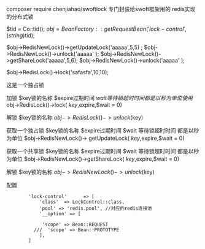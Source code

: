 composer require chenjiahao/swoftlock
专门封装给swoft框架用的
redis实现的分布式锁


   
$tid = Co::tid();
$obj = BeanFactory::getRequestBean('lock-control', (string)$tid);


$obj->RedisNewLock()->getUpdateLock('aaaaa',5,5) ;
$obj->RedisNewLock()->unlock('aaaaa' );
$obj->RedisNewLock()->getShareLock('aaaaa',5,6); 
$obj->RedisNewLock()->unlock('aaaaa' );


$obj->RedisLock()->lock('safasfa',10,10);


这是一个独占锁

加锁
$key锁的名称 $expire过期时间 $wait 等待锁超时时间  都是以秒为单位
使用$obj->RedisLock()->lock( $key,$expire,$wait = 0)

解锁
$key锁的名称
$obj->RedisLock()->unlock($key)



 
获取一个独占锁
$key锁的名称 $expire过期时间 $wait 等待锁超时时间  都是以秒为单位
$obj->RedisNewLock()-> getUpdateLock( $key,$expire,$wait = 0)


获取一个共享锁
$key锁的名称 $expire过期时间 $wait 等待锁超时时间  都是以秒为单位
$obj->RedisNewLock()->getShareLock( $key,$expire,$wait = 0)


解锁
$key锁的名称
$obj->RedisNewLock()->unlock($key)

配置

            'lock-control'      => [
                'class'  => LockControl::class,
                'pool' => 'redis.pool', //对应的redis连接池
                '__option' => [
                
                 'scope' => Bean::REQUEST
              ///  'scope' => Bean::PROTOTYPE
                ],
            ]
